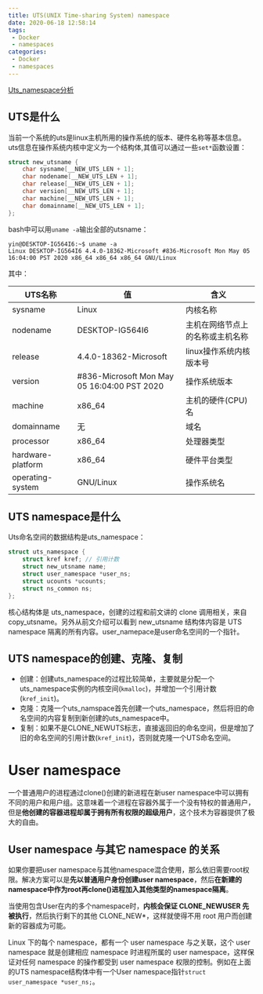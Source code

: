 ```yaml
---
title: UTS(UNIX Time-sharing System) namespace
date: 2020-06-18 12:58:14
tags: 
 - Docker
 - namespaces
categories: 
 - Docker
 - namespaces
---
```


[Uts_namespace分析](https://blog.csdn.net/tanzhe2017/article/details/81004164)

## UTS是什么

当前一个系统的uts是linux主机所用的操作系统的版本、硬件名称等基本信息。uts信息在操作系统内核中定义为一个结构体,其值可以通过一些`set*`函数设置：

```c
struct new_utsname {
    char sysname[__NEW_UTS_LEN + 1];
    char nodename[__NEW_UTS_LEN + 1];
    char release[__NEW_UTS_LEN + 1];
    char version[__NEW_UTS_LEN + 1];
    char machine[__NEW_UTS_LEN + 1];
    char domainname[__NEW_UTS_LEN + 1];
};
```

bash中可以用`uname -a`输出全部的utsname：

```
yin@DESKTOP-IG564I6:~$ uname -a
Linux DESKTOP-IG564I6 4.4.0-18362-Microsoft #836-Microsoft Mon May 05 16:04:00 PST 2020 x86_64 x86_64 x86_64 GNU/Linux
```

其中：

UTS名称 | 值 | 含义
-|-|-
sysname | Linux | 内核名称
nodename | DESKTOP-IG564I6 | 主机在网络节点上的名称或主机名称
release | 4.4.0-18362-Microsoft | linux操作系统内核版本号
version | #836-Microsoft Mon May 05 16:04:00 PST 2020 | 操作系统版本
machine | x86_64 | 主机的硬件(CPU)名
domainname | 无 | 域名
processor | x86_64 | 处理器类型
hardware-platform | x86_64 | 硬件平台类型
operating-system | GNU/Linux | 操作系统名

## UTS namespace是什么

Uts命名空间的数据结构是uts_namespace：

```c
struct uts_namespace {
    struct kref kref; // 引用计数
    struct new_utsname name;
    struct user_namespace *user_ns;
    struct ucounts *ucounts;
    struct ns_common ns;
};
```

核心结构体是 uts_namespace，创建的过程和前文讲的 clone 调用相关，来自 copy_utsname。另外从前文介绍可以看到 new_utsname 结构体内容是 UTS namespace 隔离的所有内容。user_namepace是user命名空间的一个指针。

## UTS namespace的创建、克隆、复制

* 创建：创建uts_namespace的过程比较简单，主要就是分配一个uts_namespace实例的内核空间(`kmalloc`)，并增加一个引用计数(`kref_init`)。
* 克隆：克隆一个uts_namspace首先创建一个uts_namespace，然后将旧的命名空间的内容复制到新创建的uts_namespace中。
* 复制：如果不是CLONE_NEWUTS标志，直接返回旧的命名空间，但是增加了旧的命名空间的引用计数(`kref_init`)，否则就克隆一个UTS命名空间。

# User namespace

一个普通用户的进程通过clone()创建的新进程在新user namespace中可以拥有不同的用户和用户组。这意味着一个进程在容器外属于一个没有特权的普通用户，但是**他创建的容器进程却属于拥有所有权限的超级用户**，这个技术为容器提供了极大的自由。

## User namespace 与其它 namespace 的关系

如果你要把user namespace与其他namespace混合使用，那么依旧需要root权限。解决方案可以是**先以普通用户身份创建user namespace**，然后**在新建的namespace中作为root再clone()进程加入其他类型的namespace隔离**。

当使用包含User在内的多个namespace时，**内核会保证 CLONE_NEWUSER 先被执行**，然后执行剩下的其他 CLONE_NEW*，这样就使得不用 root 用户而创建新的容器成为可能。

Linux 下的每个 namespace，都有一个 user namespace 与之关联，这个 user namespace 就是创建相应 namespace 时进程所属的 user namespace，这样保证对任何 namespace 的操作都受到 user namespace 权限的控制。例如在上面的UTS namespace结构体中有一个User namespace指针`struct user_namespace *user_ns;`。